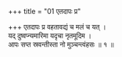 +++
title = "01 एतदापः प्र"

+++
एतदापः प्र वहतावद्यं च मलं च यत् ।  
यद् दुष्वप्न्यमारिमा यदृचा नृतमूदिम ।  
आपः सप्त स्रवन्तीस्ता नो मुञ्चन्त्वंहसः ॥ १ ॥